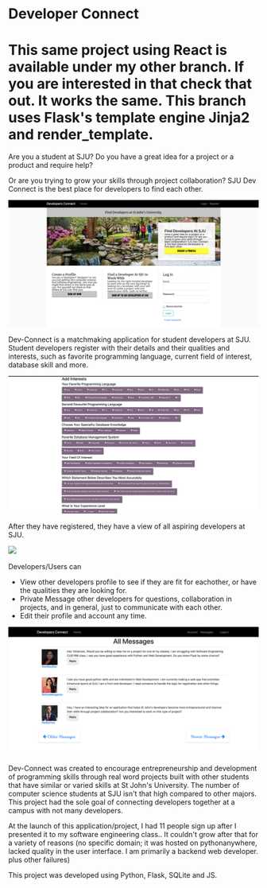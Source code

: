 # Developer Connect

# This same project using React is available under my other branch. If you are interested in that check that out. It works the same. This branch uses Flask's template engine Jinja2 and render_template.

Are you a student at SJU? Do you have a great idea for a project or a product and require help? 

Or are you trying to grow your skills through project collaboration? SJU Dev Connect is the best place for developers to find each other.

![](images/home.png)

Dev-Connect is a matchmaking application for student developers at SJU. Student developers register with their details and their qualities and interests, such as favorite programming language, current field of interest, database skill and more.

![](images/registration.png)

After they have registered, they have a view of all aspiring developers at SJU. 

![](images/visualizer.gif)

Developers/Users can 

* View other developers profile to see if they are fit for eachother, or have the qualities they are looking for. 
* Private Message other developers for questions, collaboration in projects, and in general, just to communicate with each other.
* Edit their profile and account any time.

![](images/messages.png)

Dev-Connect was created to encourage entrepreneurship and development of programming skills through real word projects built with other students that have similar or varied skills at St John's University. The number of computer science students at SJU isn't that high compared to other majors. This project had the sole goal of connecting developers together at a campus with not many developers.

At the launch of this application/project, I had 11 people sign up after I presented it to my software engineering class.. It couldn't grow after that for a variety of reasons (no specific domain; it was hosted on pythonanywhere, lacked quality in the user interface. I am primarily a backend web developer. plus other failures)

This project was developed using Python, Flask, SQLite and JS.
